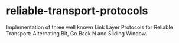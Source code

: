 # reliable-transport-protocols
Implementation of three well known Link Layer Protocols for Reliable Transport: Alternating Bit, Go Back N and Sliding Window. 
